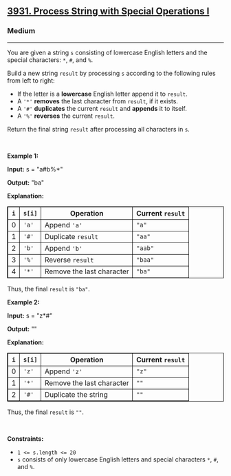 <h2><a href="https://leetcode.com/problems/process-string-with-special-operations-i">3931. Process String with Special Operations I</a></h2><h3>Medium</h3><hr><p>You are given a string <code>s</code> consisting of lowercase English letters and the special characters: <code>*</code>, <code>#</code>, and <code>%</code>.</p>

<p>Build a new string <code>result</code> by processing <code>s</code> according to the following rules from left to right:</p>

<ul>
	<li>If the letter is a <strong>lowercase</strong> English letter append it to <code>result</code>.</li>
	<li>A <code>&#39;*&#39;</code> <strong>removes</strong> the last character from <code>result</code>, if it exists.</li>
	<li>A <code>&#39;#&#39;</code> <strong>duplicates</strong> the current <code>result</code> and <strong>appends</strong> it to itself.</li>
	<li>A <code>&#39;%&#39;</code> <strong>reverses</strong> the current <code>result</code>.</li>
</ul>

<p>Return the final string <code>result</code> after processing all characters in <code>s</code>.</p>

<p>&nbsp;</p>
<p><strong class="example">Example 1:</strong></p>

<div class="example-block">
<p><strong>Input:</strong> <span class="example-io">s = &quot;a#b%*&quot;</span></p>

<p><strong>Output:</strong> <span class="example-io">&quot;ba&quot;</span></p>

<p><strong>Explanation:</strong></p>

<table style="border: 1px solid black;">
	<thead>
		<tr>
			<th style="border: 1px solid black;"><code>i</code></th>
			<th style="border: 1px solid black;"><code>s[i]</code></th>
			<th style="border: 1px solid black;">Operation</th>
			<th style="border: 1px solid black;">Current <code>result</code></th>
		</tr>
	</thead>
	<tbody>
		<tr>
			<td style="border: 1px solid black;">0</td>
			<td style="border: 1px solid black;"><code>&#39;a&#39;</code></td>
			<td style="border: 1px solid black;">Append <code>&#39;a&#39;</code></td>
			<td style="border: 1px solid black;"><code>&quot;a&quot;</code></td>
		</tr>
		<tr>
			<td style="border: 1px solid black;">1</td>
			<td style="border: 1px solid black;"><code>&#39;#&#39;</code></td>
			<td style="border: 1px solid black;">Duplicate <code>result</code></td>
			<td style="border: 1px solid black;"><code>&quot;aa&quot;</code></td>
		</tr>
		<tr>
			<td style="border: 1px solid black;">2</td>
			<td style="border: 1px solid black;"><code>&#39;b&#39;</code></td>
			<td style="border: 1px solid black;">Append <code>&#39;b&#39;</code></td>
			<td style="border: 1px solid black;"><code>&quot;aab&quot;</code></td>
		</tr>
		<tr>
			<td style="border: 1px solid black;">3</td>
			<td style="border: 1px solid black;"><code>&#39;%&#39;</code></td>
			<td style="border: 1px solid black;">Reverse <code>result</code></td>
			<td style="border: 1px solid black;"><code>&quot;baa&quot;</code></td>
		</tr>
		<tr>
			<td style="border: 1px solid black;">4</td>
			<td style="border: 1px solid black;"><code>&#39;*&#39;</code></td>
			<td style="border: 1px solid black;">Remove the last character</td>
			<td style="border: 1px solid black;"><code>&quot;ba&quot;</code></td>
		</tr>
	</tbody>
</table>

<p>Thus, the final <code>result</code> is <code>&quot;ba&quot;</code>.</p>
</div>

<p><strong class="example">Example 2:</strong></p>

<div class="example-block">
<p><strong>Input:</strong> <span class="example-io">s = &quot;z*#&quot;</span></p>

<p><strong>Output:</strong> <span class="example-io">&quot;&quot;</span></p>

<p><strong>Explanation:</strong></p>

<table style="border: 1px solid black;">
	<thead>
		<tr>
			<th style="border: 1px solid black;"><code>i</code></th>
			<th style="border: 1px solid black;"><code>s[i]</code></th>
			<th style="border: 1px solid black;">Operation</th>
			<th style="border: 1px solid black;">Current <code>result</code></th>
		</tr>
	</thead>
	<tbody>
		<tr>
			<td style="border: 1px solid black;">0</td>
			<td style="border: 1px solid black;"><code>&#39;z&#39;</code></td>
			<td style="border: 1px solid black;">Append <code>&#39;z&#39;</code></td>
			<td style="border: 1px solid black;"><code>&quot;z&quot;</code></td>
		</tr>
		<tr>
			<td style="border: 1px solid black;">1</td>
			<td style="border: 1px solid black;"><code>&#39;*&#39;</code></td>
			<td style="border: 1px solid black;">Remove the last character</td>
			<td style="border: 1px solid black;"><code>&quot;&quot;</code></td>
		</tr>
		<tr>
			<td style="border: 1px solid black;">2</td>
			<td style="border: 1px solid black;"><code>&#39;#&#39;</code></td>
			<td style="border: 1px solid black;">Duplicate the string</td>
			<td style="border: 1px solid black;"><code>&quot;&quot;</code></td>
		</tr>
	</tbody>
</table>

<p>Thus, the final <code>result</code> is <code>&quot;&quot;</code>.</p>
</div>

<p>&nbsp;</p>
<p><strong>Constraints:</strong></p>

<ul>
	<li><code>1 &lt;= s.length &lt;= 20</code></li>
	<li><code>s</code> consists of only lowercase English letters and special characters <code>*</code>, <code>#</code>, and <code>%</code>.</li>
</ul>
